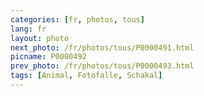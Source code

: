 ```yaml
---
categories: [fr, photos, tous]
lang: fr
layout: photo
next_photo: /fr/photos/tous/P0000491.html
picname: P0000492
prev_photo: /fr/photos/tous/P0000493.html
tags: [Animal, Fotofalle, Schakal]
---
```

